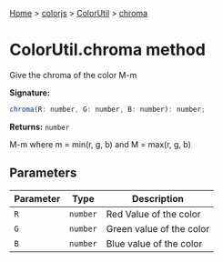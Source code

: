 [Home](./index) &gt; [colorjs](./colorjs.md) &gt; [ColorUtil](./colorjs.colorutil.md) &gt; [chroma](./colorjs.colorutil.chroma.md)

# ColorUtil.chroma method

Give the chroma of the color M-m

**Signature:**

```javascript
chroma(R: number, G: number, B: number): number;
```

**Returns:** `number`

M-m where m = min(r, g, b) and M = max(r, g, b)

## Parameters

| Parameter | Type     | Description              |
| --------- | -------- | ------------------------ |
| `R`       | `number` | Red Value of the color   |
| `G`       | `number` | Green value of the color |
| `B`       | `number` | Blue value of the color  |
